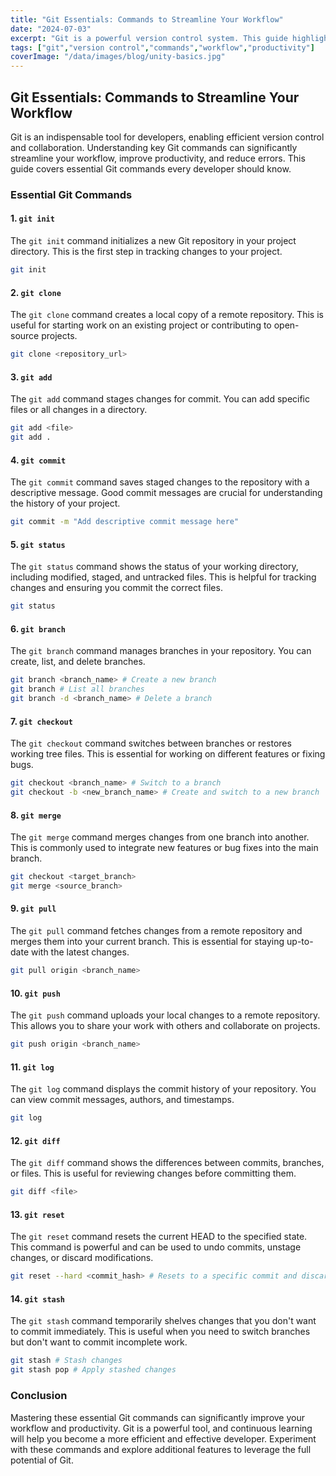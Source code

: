 ```yaml
---
title: "Git Essentials: Commands to Streamline Your Workflow"
date: "2024-07-03"
excerpt: "Git is a powerful version control system. This guide highlights essential Git commands that simplify your workflow and boost productivity."
tags: ["git","version control","commands","workflow","productivity"]
coverImage: "/data/images/blog/unity-basics.jpg"
---
```


## Git Essentials: Commands to Streamline Your Workflow

Git is an indispensable tool for developers, enabling efficient version control and collaboration. Understanding key Git commands can significantly streamline your workflow, improve productivity, and reduce errors. This guide covers essential Git commands every developer should know.

### Essential Git Commands

#### 1. `git init`

The `git init` command initializes a new Git repository in your project directory. This is the first step in tracking changes to your project.

```bash
git init
```

#### 2. `git clone`

The `git clone` command creates a local copy of a remote repository. This is useful for starting work on an existing project or contributing to open-source projects.

```bash
git clone <repository_url>
```

#### 3. `git add`

The `git add` command stages changes for commit. You can add specific files or all changes in a directory.

```bash
git add <file>
git add .
```

#### 4. `git commit`

The `git commit` command saves staged changes to the repository with a descriptive message. Good commit messages are crucial for understanding the history of your project.

```bash
git commit -m "Add descriptive commit message here"
```

#### 5. `git status`

The `git status` command shows the status of your working directory, including modified, staged, and untracked files. This is helpful for tracking changes and ensuring you commit the correct files.

```bash
git status
```

#### 6. `git branch`

The `git branch` command manages branches in your repository. You can create, list, and delete branches.

```bash
git branch <branch_name> # Create a new branch
git branch # List all branches
git branch -d <branch_name> # Delete a branch
```

#### 7. `git checkout`

The `git checkout` command switches between branches or restores working tree files. This is essential for working on different features or fixing bugs.

```bash
git checkout <branch_name> # Switch to a branch
git checkout -b <new_branch_name> # Create and switch to a new branch
```

#### 8. `git merge`

The `git merge` command merges changes from one branch into another. This is commonly used to integrate new features or bug fixes into the main branch.

```bash
git checkout <target_branch>
git merge <source_branch>
```

#### 9. `git pull`

The `git pull` command fetches changes from a remote repository and merges them into your current branch. This is essential for staying up-to-date with the latest changes.

```bash
git pull origin <branch_name>
```

#### 10. `git push`

The `git push` command uploads your local changes to a remote repository. This allows you to share your work with others and collaborate on projects.

```bash
git push origin <branch_name>
```

#### 11. `git log`

The `git log` command displays the commit history of your repository. You can view commit messages, authors, and timestamps.

```bash
git log
```

#### 12. `git diff`

The `git diff` command shows the differences between commits, branches, or files. This is useful for reviewing changes before committing them.

```bash
git diff <file>
```

#### 13. `git reset`

The `git reset` command resets the current HEAD to the specified state. This command is powerful and can be used to undo commits, unstage changes, or discard modifications.

```bash
git reset --hard <commit_hash> # Resets to a specific commit and discards changes
```

#### 14. `git stash`

The `git stash` command temporarily shelves changes that you don't want to commit immediately. This is useful when you need to switch branches but don't want to commit incomplete work.

```bash
git stash # Stash changes
git stash pop # Apply stashed changes
```

### Conclusion

Mastering these essential Git commands can significantly improve your workflow and productivity. Git is a powerful tool, and continuous learning will help you become a more efficient and effective developer. Experiment with these commands and explore additional features to leverage the full potential of Git.
    